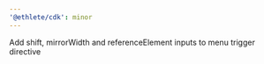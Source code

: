 ```yaml
---
'@ethlete/cdk': minor
---
```


Add shift, mirrorWidth and referenceElement inputs to menu trigger directive
